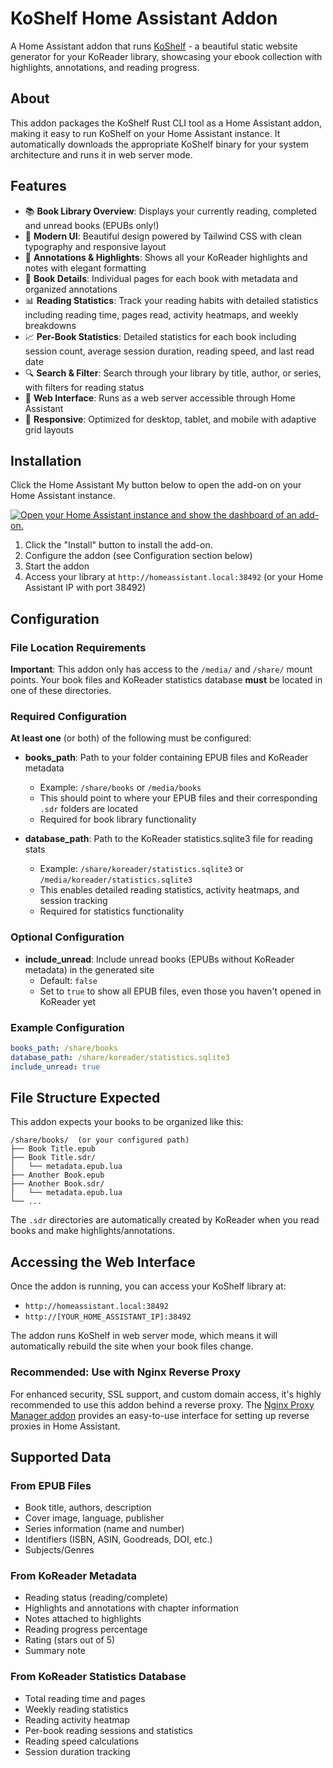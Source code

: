 # KoShelf Home Assistant Addon

A Home Assistant addon that runs [KoShelf](https://github.com/paviro/KOShelf) - a beautiful static website generator for your KoReader library, showcasing your ebook collection with highlights, annotations, and reading progress.

## About

This addon packages the KoShelf Rust CLI tool as a Home Assistant addon, making it easy to run KoShelf on your Home Assistant instance. It automatically downloads the appropriate KoShelf binary for your system architecture and runs it in web server mode.

## Features

- 📚 **Book Library Overview**: Displays your currently reading, completed and unread books (EPUBs only!)
- 🎨 **Modern UI**: Beautiful design powered by Tailwind CSS with clean typography and responsive layout
- 📝 **Annotations & Highlights**: Shows all your KoReader highlights and notes with elegant formatting
- 📖 **Book Details**: Individual pages for each book with metadata and organized annotations
- 📊 **Reading Statistics**: Track your reading habits with detailed statistics including reading time, pages read, activity heatmaps, and weekly breakdowns
- 📈 **Per-Book Statistics**: Detailed statistics for each book including session count, average session duration, reading speed, and last read date
- 🔍 **Search & Filter**: Search through your library by title, author, or series, with filters for reading status
- 🚀 **Web Interface**: Runs as a web server accessible through Home Assistant
- 📱 **Responsive**: Optimized for desktop, tablet, and mobile with adaptive grid layouts

## Installation

Click the Home Assistant My button below to open the add-on on your Home Assistant instance.

[![Open your Home Assistant instance and show the dashboard of an add-on.](https://my.home-assistant.io/badges/supervisor_addon.svg)](https://my.home-assistant.io/redirect/supervisor_addon/?addon=c8a91b45_koshelf&repository_url=https%3A%2F%2Fgithub.com%2Fpaviro%2Fhome-assistant-addons)

1. Click the "Install" button to install the add-on.
2. Configure the addon (see Configuration section below)
3. Start the addon
4. Access your library at `http://homeassistant.local:38492` (or your Home Assistant IP with port 38492)

## Configuration

### File Location Requirements

**Important**: This addon only has access to the `/media/` and `/share/` mount points. Your book files and KoReader statistics database **must** be located in one of these directories.

### Required Configuration

**At least one** (or both) of the following must be configured:

- **books_path**: Path to your folder containing EPUB files and KoReader metadata
  - Example: `/share/books` or `/media/books`
  - This should point to where your EPUB files and their corresponding `.sdr` folders are located
  - Required for book library functionality

- **database_path**: Path to the KoReader statistics.sqlite3 file for reading stats
  - Example: `/share/koreader/statistics.sqlite3` or `/media/koreader/statistics.sqlite3`
  - This enables detailed reading statistics, activity heatmaps, and session tracking
  - Required for statistics functionality

### Optional Configuration

- **include_unread**: Include unread books (EPUBs without KoReader metadata) in the generated site
  - Default: `false`
  - Set to `true` to show all EPUB files, even those you haven't opened in KoReader yet

### Example Configuration

```yaml
books_path: /share/books
database_path: /share/koreader/statistics.sqlite3
include_unread: true
```

## File Structure Expected

This addon expects your books to be organized like this:

```
/share/books/  (or your configured path)
├── Book Title.epub
├── Book Title.sdr/
│   └── metadata.epub.lua
├── Another Book.epub
├── Another Book.sdr/
│   └── metadata.epub.lua
└── ...
```

The `.sdr` directories are automatically created by KoReader when you read books and make highlights/annotations.

## Accessing the Web Interface

Once the addon is running, you can access your KoShelf library at:
- `http://homeassistant.local:38492`
- `http://[YOUR_HOME_ASSISTANT_IP]:38492`

The addon runs KoShelf in web server mode, which means it will automatically rebuild the site when your book files change.

### Recommended: Use with Nginx Reverse Proxy

For enhanced security, SSL support, and custom domain access, it's highly recommended to use this addon behind a reverse proxy. The [Nginx Proxy Manager addon](https://github.com/hassio-addons/addon-nginx-proxy-manager) provides an easy-to-use interface for setting up reverse proxies in Home Assistant.

## Supported Data

### From EPUB Files
- Book title, authors, description
- Cover image, language, publisher
- Series information (name and number)
- Identifiers (ISBN, ASIN, Goodreads, DOI, etc.)
- Subjects/Genres

### From KoReader Metadata
- Reading status (reading/complete)
- Highlights and annotations with chapter information
- Notes attached to highlights
- Reading progress percentage
- Rating (stars out of 5)
- Summary note

### From KoReader Statistics Database
- Total reading time and pages
- Weekly reading statistics
- Reading activity heatmap
- Per-book reading sessions and statistics
- Reading speed calculations
- Session duration tracking

